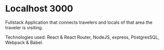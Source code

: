 # Localhost 3000
Fullstack Application that connects travelers and locals of that area the traveler is visiting.

Technologies used: React & React Router, NodeJS, express, PostgresSQL, Webpack & Babel.
